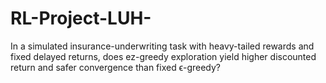 # RL-Project-LUH-
In a simulated insurance-underwriting task with heavy-tailed rewards and fixed delayed returns, does ez-greedy exploration yield higher discounted return and safer convergence than fixed ϵ-greedy?
